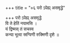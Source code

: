 +++
title = "०६ परो ऽपेह्य् असमृद्धे"

+++
परो ऽपेह्य् असमृद्धे  
वि ते हेतिं नयामसि ।  
यं द्विष्मस् तं सचस्व  
कन्या भूत्वा स्रग्विणी रुक्मिणी दृशे ॥